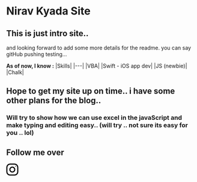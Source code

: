 # Nirav Kyada Site


## This is just intro site..

and looking forward to add some more details for the readme.
you can say gitHub pushing testing...

**As of now, I know :**
|Skills|
|---|
|VBA|
|Swift - iOS app dev|
|JS (newbie)|
|Chalk|

## Hope to get my site up on time.. i have some other plans for the blog..
### Will try to show how we can use excel in the javaScript and make typing and editing easy.. (will try .. not sure its easy for you .. lol)

## Follow me over
[![Instagram](/sources/image/instagram.png)](https://instagram.com/_darkslayer_)

